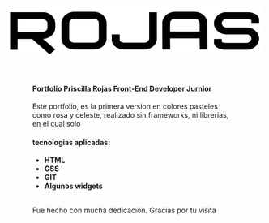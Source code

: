 <!DOCTYPE html>
<html>
    <body>
    <header>
       <img  src="assets/img/rojas-black.png" alt="Rojas">
    </header>
    <div style="padding-left: 10%;
    padding-right: 10%;">
        <h4>Portfolio Priscilla Rojas Front-End Developer Jurnior </h4>
            <p>Este portfolio, es la primera version en colores pasteles como rosa y celeste, realizado sin frameworks, ni librerias, en el cual solo</p> 
        <h4>tecnologias aplicadas:</h4>
        <ul>
            <li><b>HTML</b></li>
            <li><b>CSS</b></li>
            <li><b>GIT</b></li>
            <li><b>Algunos widgets</b></li>
        </ul>
        <br>
        Fue hecho con mucha dedicación. Gracias por tu visita
    </div>
</body>


</html>